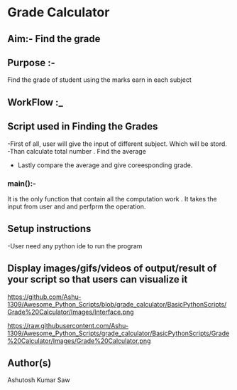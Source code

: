 # Grade Calculator 
## Aim:- Find the grade 

## Purpose :-
   Find the grade of student using the marks earn in each subject

## WorkFlow :_

## Script used in Finding the Grades
 -First of all, user will give the input of different subject. Which will be stord.
 -Than calculate total number . Find the average
 - Lastly compare the average and give coreesponding grade. 
 
 ### main():-
 It is the only function that contain all the computation work .
 It takes the input from user and and perfprm the operation.


## Setup instructions
 -User need any python ide to run the program

## Display images/gifs/videos of output/result of your script so that users can visualize it

https://github.com/Ashu-1309/Awesome_Python_Scripts/blob/grade_calculator/BasicPythonScripts/Grade%20Calculator/Images/Interface.png

https://raw.githubusercontent.com/Ashu-1309/Awesome_Python_Scripts/grade_calculator/BasicPythonScripts/Grade%20Calculator/Images/Grade%20Calculator.png

## Author(s)
Ashutosh Kumar Saw <br>



